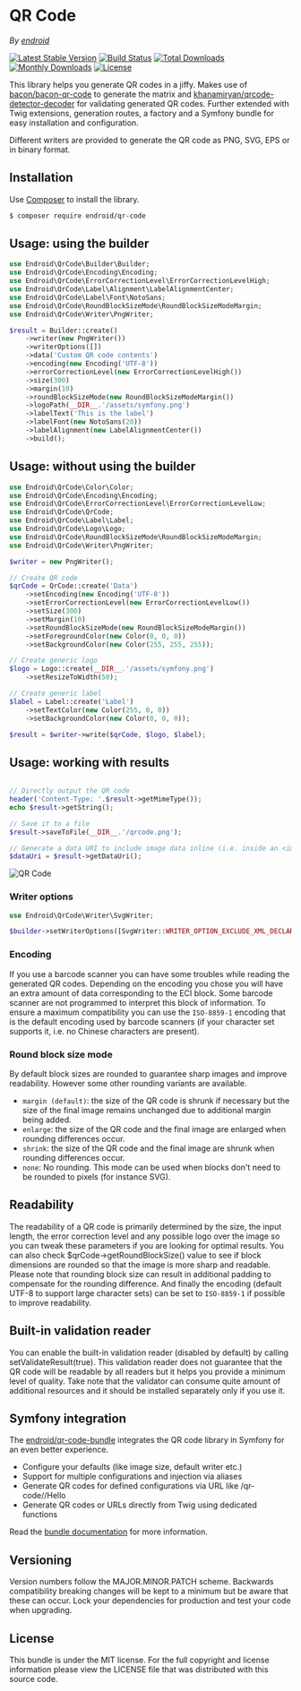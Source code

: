 # QR Code

*By [endroid](https://endroid.nl/)*

[![Latest Stable Version](http://img.shields.io/packagist/v/endroid/qr-code.svg)](https://packagist.org/packages/endroid/qr-code)
[![Build Status](https://github.com/endroid/qr-code/workflows/CI/badge.svg)](https://github.com/endroid/qr-code/actions)
[![Total Downloads](http://img.shields.io/packagist/dt/endroid/qr-code.svg)](https://packagist.org/packages/endroid/qr-code)
[![Monthly Downloads](http://img.shields.io/packagist/dm/endroid/qr-code.svg)](https://packagist.org/packages/endroid/qr-code)
[![License](http://img.shields.io/packagist/l/endroid/qr-code.svg)](https://packagist.org/packages/endroid/qr-code)

This library helps you generate QR codes in a jiffy. Makes use of [bacon/bacon-qr-code](https://github.com/Bacon/BaconQrCode)
to generate the matrix and [khanamiryan/qrcode-detector-decoder](https://github.com/khanamiryan/php-qrcode-detector-decoder)
for validating generated QR codes. Further extended with Twig extensions, generation routes, a factory and a
Symfony bundle for easy installation and configuration.

Different writers are provided to generate the QR code as PNG, SVG, EPS or in binary format.

## Installation

Use [Composer](https://getcomposer.org/) to install the library.

``` bash
$ composer require endroid/qr-code
```

## Usage: using the builder

```php
use Endroid\QrCode\Builder\Builder;
use Endroid\QrCode\Encoding\Encoding;
use Endroid\QrCode\ErrorCorrectionLevel\ErrorCorrectionLevelHigh;
use Endroid\QrCode\Label\Alignment\LabelAlignmentCenter;
use Endroid\QrCode\Label\Font\NotoSans;
use Endroid\QrCode\RoundBlockSizeMode\RoundBlockSizeModeMargin;
use Endroid\QrCode\Writer\PngWriter;

$result = Builder::create()
    ->writer(new PngWriter())
    ->writerOptions([])
    ->data('Custom QR code contents')
    ->encoding(new Encoding('UTF-8'))
    ->errorCorrectionLevel(new ErrorCorrectionLevelHigh())
    ->size(300)
    ->margin(10)
    ->roundBlockSizeMode(new RoundBlockSizeModeMargin())
    ->logoPath(__DIR__.'/assets/symfony.png')
    ->labelText('This is the label')
    ->labelFont(new NotoSans(20))
    ->labelAlignment(new LabelAlignmentCenter())
    ->build();
```

## Usage: without using the builder

```php
use Endroid\QrCode\Color\Color;
use Endroid\QrCode\Encoding\Encoding;
use Endroid\QrCode\ErrorCorrectionLevel\ErrorCorrectionLevelLow;
use Endroid\QrCode\QrCode;
use Endroid\QrCode\Label\Label;
use Endroid\QrCode\Logo\Logo;
use Endroid\QrCode\RoundBlockSizeMode\RoundBlockSizeModeMargin;
use Endroid\QrCode\Writer\PngWriter;

$writer = new PngWriter();

// Create QR code
$qrCode = QrCode::create('Data')
    ->setEncoding(new Encoding('UTF-8'))
    ->setErrorCorrectionLevel(new ErrorCorrectionLevelLow())
    ->setSize(300)
    ->setMargin(10)
    ->setRoundBlockSizeMode(new RoundBlockSizeModeMargin())
    ->setForegroundColor(new Color(0, 0, 0))
    ->setBackgroundColor(new Color(255, 255, 255));

// Create generic logo
$logo = Logo::create(__DIR__.'/assets/symfony.png')
    ->setResizeToWidth(50);

// Create generic label
$label = Label::create('Label')
    ->setTextColor(new Color(255, 0, 0))
    ->setBackgroundColor(new Color(0, 0, 0));

$result = $writer->write($qrCode, $logo, $label);
```

## Usage: working with results

```php

// Directly output the QR code
header('Content-Type: '.$result->getMimeType());
echo $result->getString();

// Save it to a file
$result->saveToFile(__DIR__.'/qrcode.png');

// Generate a data URI to include image data inline (i.e. inside an <img> tag)
$dataUri = $result->getDataUri();
```

![QR Code](https://endroid.nl/qr-code/default/Life%20is%20too%20short%20to%20be%20generating%20QR%20codes)

### Writer options

```php
use Endroid\QrCode\Writer\SvgWriter;

$builder->setWriterOptions([SvgWriter::WRITER_OPTION_EXCLUDE_XML_DECLARATION => true]);
```

### Encoding

If you use a barcode scanner you can have some troubles while reading the
generated QR codes. Depending on the encoding you chose you will have an extra
amount of data corresponding to the ECI block. Some barcode scanner are not
programmed to interpret this block of information. To ensure a maximum
compatibility you can use the `ISO-8859-1` encoding that is the default
encoding used by barcode scanners (if your character set supports it,
i.e. no Chinese characters are present).

### Round block size mode

By default block sizes are rounded to guarantee sharp images and improve
readability. However some other rounding variants are available.

* `margin (default)`: the size of the QR code is shrunk if necessary but the size
  of the final image remains unchanged due to additional margin being added.
* `enlarge`: the size of the QR code and the final image are enlarged when
  rounding differences occur.
* `shrink`: the size of the QR code and the final image are
  shrunk when rounding differences occur.
* `none`: No rounding. This mode can be used when blocks don't need to be rounded
  to pixels (for instance SVG).

## Readability

The readability of a QR code is primarily determined by the size, the input
length, the error correction level and any possible logo over the image so you
can tweak these parameters if you are looking for optimal results. You can also
check $qrCode->getRoundBlockSize() value to see if block dimensions are rounded
so that the image is more sharp and readable. Please note that rounding block
size can result in additional padding to compensate for the rounding difference.
And finally the encoding (default UTF-8 to support large character sets) can be
set to `ISO-8859-1` if possible to improve readability.

## Built-in validation reader

You can enable the built-in validation reader (disabled by default) by calling
setValidateResult(true). This validation reader does not guarantee that the QR
code will be readable by all readers but it helps you provide a minimum level
of quality. Take note that the validator can consume quite amount of additional
resources and it should be installed separately only if you use it.

## Symfony integration

The [endroid/qr-code-bundle](https://github.com/endroid/qr-code-bundle)
integrates the QR code library in Symfony for an even better experience.

* Configure your defaults (like image size, default writer etc.)
* Support for multiple configurations and injection via aliases
* Generate QR codes for defined configurations via URL like /qr-code/<config>/Hello
* Generate QR codes or URLs directly from Twig using dedicated functions
 
Read the [bundle documentation](https://github.com/endroid/qr-code-bundle)
for more information.

## Versioning

Version numbers follow the MAJOR.MINOR.PATCH scheme. Backwards compatibility
breaking changes will be kept to a minimum but be aware that these can occur.
Lock your dependencies for production and test your code when upgrading.

## License

This bundle is under the MIT license. For the full copyright and license
information please view the LICENSE file that was distributed with this source code.
